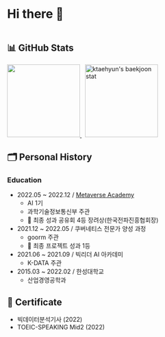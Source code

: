 # Hi there 🐶

```python
```

## 📊 GitHub Stats

<div>
  <p align="left">
    <a href="https://git.io/streak-stats">
      <img height="170" src="http://github-readme-streak-stats.herokuapp.com?user=ktaehyun&theme=tokyonight_duo&date_format=%5BY%20%5DM%20j" />
    </a>
    &nbsp;
    <a href="https://solved.ac/xoguswndeld">
      <img height="170" src="http://mazassumnida.wtf/api/v2/generate_badge?boj=xoguswndeld" alt="ktaehyun's baekjoon stat" />
    </a>
  </p>
</div>

## 🗂 Personal History
### Education

- 2022.05 ~ 2022.12 / [Metaverse Academy](https://mtvs.kr/)
  - AI 1기
  - 과학기술정보통신부 주관
  - 🥉 최종 성과 공유회 4등 장려상(한국전파진흥협회장)
- 2021.12 ~ 2022.05 / 쿠버네티스 전문가 양성 과정
  - goorm 주관
  - 🥇 최종 프로젝트 성과 1등
- 2021.06 ~ 2021.09 / 빅리더 AI 아카데미
  - K-DATA 주관
- 2015.03 ~ 2022.02 / 한성대학교
  - 산업경영공학과

## 📜 Certificate
  - 빅데이터분석기사 (2022)
  - TOEIC-SPEAKING Mid2 (2022)
